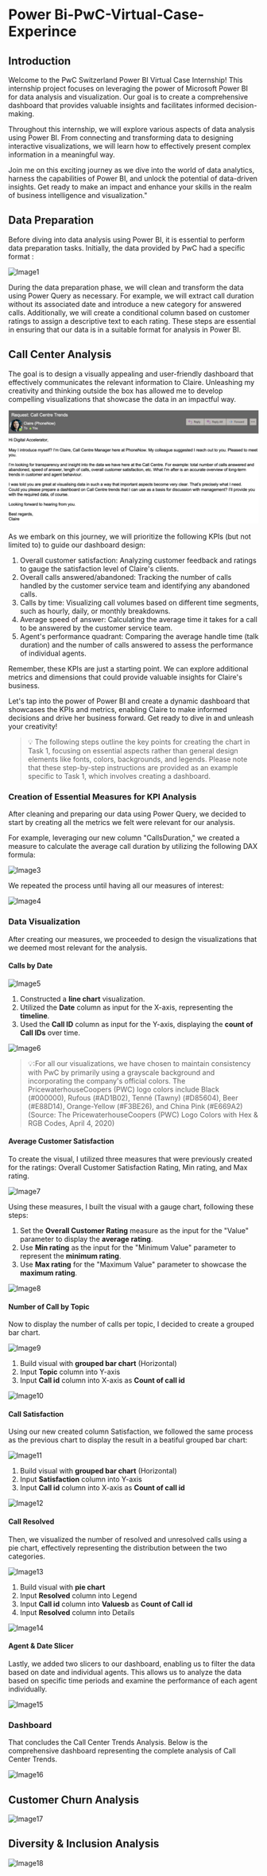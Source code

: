 # Power Bi-PwC-Virtual-Case-Experince
## Introduction
Welcome to the PwC Switzerland Power BI Virtual Case Internship! This internship project focuses on leveraging the power of Microsoft Power BI for data analysis and visualization. Our goal is to create a comprehensive dashboard that provides valuable insights and facilitates informed decision-making.

Throughout this internship, we will explore various aspects of data analysis using Power BI. From connecting and transforming data to designing interactive visualizations, we will learn how to effectively present complex information in a meaningful way.

Join me on this exciting journey as we dive into the world of data analytics, harness the capabilities of Power BI, and unlock the potential of data-driven insights. Get ready to make an impact and enhance your skills in the realm of business intelligence and visualization."

## Data Preparation
Before diving into data analysis using Power BI, it is essential to perform data preparation tasks. Initially, the data provided by PwC had a specific format :

![Image1](https://github.com/azdinebahloul/Power-Bi-PwC-Virtual-Case-Experience/blob/main/Screenshots/Capture%20d'%C3%A9cran%202023-06-23%20181850.png)

During the data preparation phase, we will clean and transform the data using Power Query as necessary. For example, we will extract call duration without its associated date and introduce a new category for answered calls. Additionally, we will create a conditional column based on customer ratings to assign a descriptive text to each rating. These steps are essential in ensuring that our data is in a suitable format for analysis in Power BI.

## Call Center Analysis 
The goal is to design a visually appealing and user-friendly dashboard that effectively communicates the relevant information to Claire. Unleashing my creativity and thinking outside the box has allowed me to develop compelling visualizations that showcase the data in an impactful way.

![Image2](https://github.com/azdinebahloul/Power-Bi-PwC-Virtual-Case-Experience/blob/main/Screenshots/Screen%20Shot%202021-06-15%20at%205.23.06%20PM.png)

As we embark on this journey, we will prioritize the following KPIs (but not limited to) to guide our dashboard design:

1. Overall customer satisfaction: Analyzing customer feedback and ratings to gauge the satisfaction level of Claire's clients.
2. Overall calls answered/abandoned: Tracking the number of calls handled by the customer service team and identifying any abandoned calls.
3. Calls by time: Visualizing call volumes based on different time segments, such as hourly, daily, or monthly breakdowns.
4. Average speed of answer: Calculating the average time it takes for a call to be answered by the customer service team.
5. Agent's performance quadrant: Comparing the average handle time (talk duration) and the number of calls answered to assess the performance of individual agents.

Remember, these KPIs are just a starting point. We can explore additional metrics and dimensions that could provide valuable insights for Claire's business.

Let's tap into the power of Power BI and create a dynamic dashboard that showcases the KPIs and metrics, enabling Claire to make informed decisions and drive her business forward. Get ready to dive in and unleash your creativity!

> :bulb: The following steps outline the key points for creating the chart in Task 1, focusing on essential aspects rather than general design elements like fonts, colors, backgrounds, and legends. Please note that these step-by-step instructions are provided as an example specific to Task 1, which involves creating a dashboard.

### Creation of Essential Measures for KPI Analysis
After cleaning and preparing our data using Power Query, we decided to start by creating all the metrics we felt were relevant for our analysis.

For example, leveraging our new column "CallsDuration," we created a measure to calculate the average call duration by utilizing the following DAX formula:

![Image3](https://github.com/azdinebahloul/Power-Bi-PwC-Virtual-Case-Experience/blob/main/Screenshots/Capture%20d'%C3%A9cran%202023-06-23%20185434.png)

We repeated the process until having all our measures of interest:

![Image4](https://github.com/azdinebahloul/Power-Bi-PwC-Virtual-Case-Experience/blob/main/Screenshots/Capture%20d'%C3%A9cran%202023-06-23%20185629.png)

### Data Visualization
After creating our measures, we proceeded to design the visualizations that we deemed most relevant for the analysis.
#### Calls by Date

![Image5](https://github.com/azdinebahloul/Power-Bi-PwC-Virtual-Case-Experience/blob/main/Screenshots/Capture%20d'%C3%A9cran%202023-06-23%20190353.png)

1. Constructed a **line chart** visualization.
2. Utilized the **Date** column as input for the X-axis, representing the **timeline**.
3. Used the **Call ID** column as input for the Y-axis, displaying the **count of Call IDs** over time.

![Image6](https://github.com/azdinebahloul/Power-Bi-PwC-Virtual-Case-Experience/blob/main/Screenshots/Capture%20d'%C3%A9cran%202023-06-23%20190635.png)

> 💡:For all our visualizations, we have chosen to maintain consistency with PwC by primarily using a grayscale background and incorporating the company's official colors. The PricewaterhouseCoopers (PWC) logo colors include Black (#000000), Rufous (#AD1B02), Tenné (Tawny) (#D85604), Beer (#E88D14), Orange-Yellow (#F3BE26), and China Pink (#E669A2) (Source: The PricewaterhouseCoopers (PWC) Logo Colors with Hex & RGB Codes, April 4, 2020)

#### Average Customer Satisfaction
To create the visual, I utilized three measures that were previously created for the ratings: Overall Customer Satisfaction Rating, Min rating, and Max rating.

![Image7](https://github.com/azdinebahloul/Power-Bi-PwC-Virtual-Case-Experience/blob/main/Screenshots/Capture%20d'%C3%A9cran%202023-06-23%20191549.png)

Using these measures, I built the visual with a gauge chart, following these steps:

1. Set the **Overall Customer Rating** measure as the input for the "Value" parameter to display the **average rating**.
2. Use **Min rating** as the input for the "Minimum Value" parameter to represent the **minimum rating**.
3. Use **Max rating** for the "Maximum Value" parameter to showcase the **maximum rating**.

![Image8](https://github.com/azdinebahloul/Power-Bi-PwC-Virtual-Case-Experience/blob/main/Screenshots/Capture%20d'%C3%A9cran%202023-06-23%20192308.png)

#### Number of Call by Topic
Now to display the number of calls per topic, I decided to create a grouped bar chart.

![Image9](https://github.com/azdinebahloul/Power-Bi-PwC-Virtual-Case-Experience/blob/main/Screenshots/Capture%20d'%C3%A9cran%202023-06-23%20192524.png)

1. Build visual with **grouped bar chart** (Horizontal)
2. Input **Topic** column into Y-axis 
3. Input **Call id** column into X-axis as **Count of call id**

![Image10](https://github.com/azdinebahloul/Power-Bi-PwC-Virtual-Case-Experience/blob/main/Screenshots/Capture%20d'%C3%A9cran%202023-06-23%20192906.png)

#### Call Satisfaction
Using our new created column Satisfaction, we followed the same process as the previous chart to display the result in a beatiful grouped bar chart:

![Image11](https://github.com/azdinebahloul/Power-Bi-PwC-Virtual-Case-Experience/blob/main/Screenshots/Capture%20d'%C3%A9cran%202023-06-23%20193343.png)

1. Build visual with **grouped bar chart** (Horizontal)
2. Input **Satisfaction** column into Y-axis 
3. Input **Call id** column into X-axis as **Count of call id**

![Image12](https://github.com/azdinebahloul/Power-Bi-PwC-Virtual-Case-Experience/blob/main/Screenshots/Capture%20d'%C3%A9cran%202023-06-23%20193318.png)

#### Call Resolved 
Then, we visualized the number of resolved and unresolved calls using a pie chart, effectively representing the distribution between the two categories.

![Image13](https://github.com/azdinebahloul/Power-Bi-PwC-Virtual-Case-Experience/blob/main/Screenshots/Capture%20d'%C3%A9cran%202023-06-23%20195942.png)

1. Build visual with **pie chart**
2. Input **Resolved** column into Legend
3. Input **Call id** column into **Valuesb** as **Count of Call id**
4. Input **Resolved** column into Details

![Image14](https://github.com/azdinebahloul/Power-Bi-PwC-Virtual-Case-Experience/blob/main/Screenshots/Capture%20d'%C3%A9cran%202023-06-23%20200325.png)

#### Agent & Date Slicer
Lastly, we added two slicers to our dashboard, enabling us to filter the data based on date and individual agents. This allows us to analyze the data based on specific time periods and examine the performance of each agent individually.

![Image15](https://github.com/azdinebahloul/Power-Bi-PwC-Virtual-Case-Experience/blob/main/Screenshots/Capture%20d'%C3%A9cran%202023-06-23%20195706.png)

### Dashboard
That concludes the Call Center Trends Analysis. Below is the comprehensive dashboard representing the complete analysis of Call Center Trends.

![Image16](https://github.com/azdinebahloul/Power-Bi-PwC-Virtual-Case-Experience/blob/main/Screenshots/Capture%20d'%C3%A9cran%202023-06-23%20202301.png)

## Customer Churn Analysis

![Image17](https://github.com/azdinebahloul/Power-Bi-PwC-Virtual-Case-Experience/blob/main/Screenshots/Capture%20d'%C3%A9cran%202023-06-27%20145247.png)

## Diversity & Inclusion Analysis

![Image18](https://github.com/azdinebahloul/Power-Bi-PwC-Virtual-Case-Experience/blob/main/Screenshots/Capture%20d'%C3%A9cran%202023-07-02%20162413.png)



